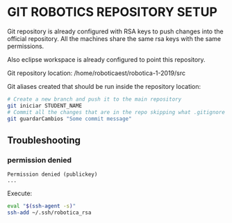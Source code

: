 # GIT ROBOTICS REPOSITORY SETUP

Git repository is already configured with RSA keys to push changes into the official repository. All the machines share the same rsa keys with the same permissions.

Also eclipse workspace is already configured to point this repository.

Git repository location: /home/roboticaest/robotica-1-2019/src

Git aliases created that should be run inside the repository location:
```bash
# Create a new branch and push it to the main repository
git iniciar STUDENT_NAME
# Commit all the changes that are in the repo skipping what .gitignore has and pushes it to the repo
git guardarCambios "Some commit message"
```

## Troubleshooting

### permission denied
```
Permission denied (publickey)
...
```
Execute:
``` bash
eval "$(ssh-agent -s)"
ssh-add ~/.ssh/robotica_rsa
```



